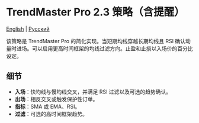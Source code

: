 # TrendMaster Pro 2.3 策略（含提醒）
[English](README.md) | [Русский](README_ru.md)

该策略是 TrendMaster Pro 的简化实现。当短期均线穿越长期均线且 RSI 确认动量时进场。可以启用更高时间框架的均线过滤方向。止盈和止损以入场价的百分比设定。

## 细节
- **入场**：快均线与慢均线交叉，并满足 RSI 过滤以及可选的趋势确认。
- **出场**：相反交叉或触发保护性订单。
- **指标**：SMA 或 EMA、RSI。
- **过滤**：可选的高时间框架趋势。
